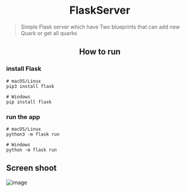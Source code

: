 <h1 align= "center"> FlaskServer</h1>

>Simple Flask server which have Two blueprints that can add new Quark or get all quarks

<h2 align = "center"> How to run </h2>

### install Flask

```
# macOS/Linux
pip3 install flask

# Windows
pip install flask

```

### run the app

```
# macOS/Linux
python3 -m flask run

# Windows
python -m flask run
```

## Screen shoot

![image](https://user-images.githubusercontent.com/43186742/86240493-a1637500-bba1-11ea-8473-999ec2e18ca6.png)
